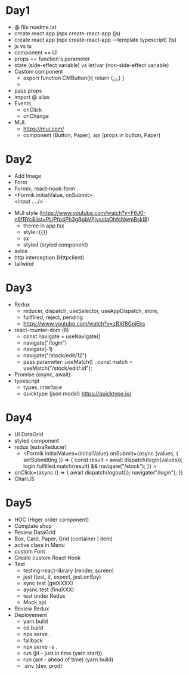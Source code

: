 # Day1

- @ file readme.txt
- create react app (npx create-react-app <projectName> (js)
- create react app (npx create-react-app <projectName> --template typescript) (ts)
- js vs ts
- component == UI
- props == function's parameter
- state (side-effect variable) vs let/var (non-side-effect variable)
- Custom component
  - export function CMButton(){ return (<button></button>) }
  - <CMButton/>
- pass props
- import @ alias
- Events
  - onClick
  - onChange
- MUI.
  - https://mui.com/
  - component (Button, Paper), api (props in button, Paper)

# Day2

- Add Image
- Form
- Formik, react-hook-form
- <Formik initialValue, onSubmit> <form><input ..../> </form></Formik>
- MUI style (https://www.youtube.com/watch?v=F6J0-n6fRYc&list=PLjPfp4Ph3gBpbVPivsoIaOhfeNwmBskI8)
  - theme in app.tsx
  - style={{}}
  - sx
  - styled (styled component)
- axios
- http interception (Httpclient)
- tailwind

# Day3

- Redux
  - reducer, dispatch, useSelector, useAppDispatch, store,
  - fullfilled, reject, pending
  - https://www.youtube.com/watch?v=zBXf8GojEks
- react-rounter-dom (6)
  - const navigate = useNavigate()
  - navigate("/login")
  - navigate(-1)
  - navigate("/stock/edit/12")
  - pass parameter: useMatch() : const match = useMatch("/stock/edit/:id");
- Promise (async, await)
- typescript
  - types, interface
  - quicktype (json model) https://quicktype.io/

# Day4

- UI DataGrid
- styled component
- redux (extraReducer)
  - <Formik
    initialValues={initialValue}
    onSubmit={async (values, { setSubmitting }) => {
    const result = await dispatch(login(values));
    login.fulfilled.match(result) && navigate("/stock");
    }} >
- onClick={async () => {
  await dispatch(logout());
  navigate("/login");
  }}
- ChartJS

# Day5

- HOC (Higer order component)
- Complate shop
- Review DataGrid
- Box, Card, Paper, Grid (container | item)
- active class in Menu
- custom Font
- Create custom React Hook
- Test
  - testing-react-library (render, screen)
  - jest (test, it, expect, jest.onSpy)
  - sync test (getXXXX)
  - aysnc test (findXXX)
  - test under Redux
  - Mock api
- Review Redux
- Deployement
  - yarn build
  - cd build
  - npx serve .
  - fallback
  - npx serve -s .
  - run (jit - just in time (yarn start))
  - run (aot - ahead of time) (yarn build)
  - .env (dev, prod)
